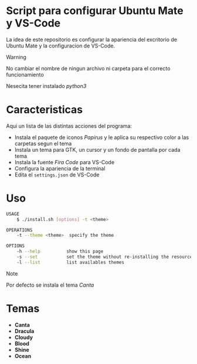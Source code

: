 # Script para configurar Ubuntu Mate y VS-Code

La idea de este repositorio es configurar la apariencia del excritorio de Ubuntu Mate y la configuracion de VS-Code.

> [!WARNING]
> No cambiar el nombre de ningun archivo ni carpeta para el correcto funcionamiento
>
> Nesecita tener instalado _python3_

# Caracteristicas

Aqui un lista de las distintas acciones del programa:
 * Instala el paquete de iconos _Papirus_ y le aplica su respectivo color a las carpetas segun el tema
 * Instala un tema para GTK, un cursor y un fondo de pantalla por cada tema
 * Instala la fuente _Fira Code_ para VS-Code
 * Configura la apariencia de la terminal
 * Edita el `settings.json` de VS-Code

# Uso


```bash
USAGE
    $ ./install.sh [options] -t <theme> 

OPERATIONS
    -t --theme <theme>  specify the theme

OPTIONS
	-h --help          show this page
    -s --set           set the theme without re-installing the resources
    -l --list          list availables themes 
```

> [!NOTE]
> Por defecto se instala el tema _Canta_
>

# Temas
 * __Canta__
 * __Dracula__
 * __Cloudy__
 * __Blood__
 * __Shine__
 * __Ocean__
